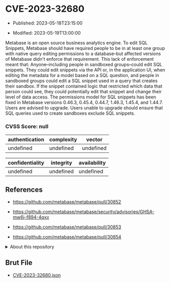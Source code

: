 # CVE-2023-32680

- Published: 2023-05-18T23:15:00

- Modified: 2023-05-19T13:00:00

Metabase is an open source business analytics engine. To edit SQL Snippets, Metabase should have required people to be in at least one group with native query editing permissions to a database–but affected versions of Metabase didn't enforce that requirement. This lack of enforcement meant that: Anyone–including people in sandboxed groups–could edit SQL snippets. They could edit snippets via the API or, in the application UI, when editing the metadata for a model based on a SQL question, and people in sandboxed groups could edit a SQL snippet used in a query that creates their sandbox. If the snippet contained logic that restricted which data that person could see, they could potentially edit that snippet and change their level of data access. The permissions model for SQL snippets has been fixed in Metabase versions 0.46.3, 0.45.4, 0.44.7, 1.46.3, 1.45.4, and 1.44.7. Users are advised to upgrade. Users unable to upgrade should ensure that SQL queries used to create sandboxes exclude SQL snippets.

### CVSS Score: **null**

| authentication | complexity | vector |
| --- | --- | --- |
| undefined | undefined | undefined |

| confidentiality | integrity | availability |
| --- | --- | --- |
| undefined | undefined | undefined |

## References

* https://github.com/metabase/metabase/pull/30852

* https://github.com/metabase/metabase/security/advisories/GHSA-mw6j-f894-4qxv

* https://github.com/metabase/metabase/pull/30853

* https://github.com/metabase/metabase/pull/30854

<details>
<summary>About this repository</summary> 

  This repository is part of the project [Live Hack CVE](https://github.com/Live-Hack-CVE). Main website can be found [www.live-hack.org](https://www.live-hack.org) 
  
  Made by [Sn0wAlice](https://github.com/Sn0wAlice) for the people that care about security and need to have a feed of the latest CVEs. Hope you enjoy it, don't forget to star the repo and follow me on [Twitter](https://twitter.com/Sn0wAlice) and [Github](https://github.com/Sn0wAlice). And that is my [personnal website](https://www.alice-snow.me/)

  - [Home Page](https://github.com/Live-Hack-CVE)
  - [Framework](https://github.com/Live-Hack-CVE/cve-framework)
  - [CVE database](https://github.com/Live-Hack-CVE/full_database)
  - [Changelog](https://github.com/Live-Hack-CVE/Changelog)
</details>

## Brut File

* [CVE-2023-32680.json](https://raw.githubusercontent.com/Live-Hack-CVE/full_database/main/cves/2023/CVE-2023-32680.json)

